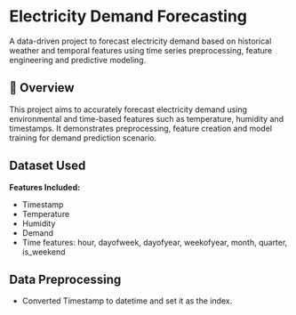 # Electricity Demand Forecasting

A data-driven project to forecast electricity demand based on historical weather and temporal features using time series preprocessing, feature engineering and predictive modeling.

## 📌 Overview

This project aims to accurately forecast electricity demand using environmental and time-based features such as temperature, humidity and timestamps. It demonstrates preprocessing, feature creation and model training for demand prediction scenario.

## Dataset Used

**Features Included:**
- Timestamp
- Temperature
- Humidity
- Demand
- Time features: hour, dayofweek, dayofyear, weekofyear, month, quarter, is_weekend

## Data Preprocessing

- Converted Timestamp to datetime and set it as the index.
